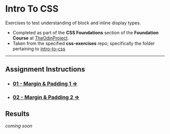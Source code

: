 # Intro To CSS

Exercises to test understanding of block and inline display types.

- Completed as part of the **CSS Foundations** section of the **Foundation Course** at [TheOdinProject](https://www.theodinproject.com).
- Taken from  the specified **css-exercises** repo; specifically the folder pertaining to [intro-to-css](https://github.com/TheOdinProject/css-exercises/tree/main/foundations/block-and-inline)


---

## Assignment Instructions

 - ### [01 - Margin & Padding 1 &rArr;](./block-and-inline/01-margin-and-padding-1/)
 - ### [02 - Margin & Padding 2 &rArr;](./block-and-inline/02-margin-and-padding-2/)

## Results

*coming soon*

<!-- <table>

<tr>
<td width="47%">

### 01 - CSS Methods

</td>
<td width="6%"></td>
<td width="47%"></td>
</tr>

<tr>
<td>

#### UNSTYLED

</td>
<td></td>
<td>

#### STYLED

</td>
</tr>

<tr>
<td>

![css methods unstyled](./img/unstyled1.png)

</td>
<td align="center">
<h1>&rArr;</h1>
</td>
<td>

![css methods styled](./img/styled1.png)

</td>
</tr>

<tr>
<td>

### 02 - Class ID Selectors

</td>
<td></td>
<td></td>
</tr>

<tr>
<td>

#### UNSTYLED

</td>
<td></td>
<td>

#### STYLED

</td>
</tr>

<tr>
<td>

![css methods unstyled](./img/unstyled2.png)

</td>
<td align="center">
<h1>&rArr;</h1>
</td>
<td>

![css methods styled](./img/styled2.png)

</td>
</tr>

<tr>
<td>

### 03 - Grouping Selectors

</td>
<td></td>
<td></td>
</tr>

<tr>
<td>

#### UNSTYLED

</td>
<td></td>
<td>

#### STYLED

</td>
</tr>

<tr>
<td>

![grouping selectors unstyled](./img/unstyled3.png)

</td>
<td align="center">
<h1>&rArr;</h1>
</td>
<td>

![grouping selectors styled](./img/styled3.png)

</td>
</tr>

<tr>
<td>

### 04 - Chaining Selectors

</td>
<td></td>
<td></td>
</tr>

<tr>
<td>

#### UNSTYLED

</td>
<td></td>
<td>

#### STYLED

</td>
</tr>

<tr>
<td>

![chaining selectors unstyled](./img/unstyled4.png)

</td>
<td align="center">
<h1>&rArr;</h1>
</td>
<td>

![chaining selectors styled](./img/styled4.png)

</td>
</tr>

<tr>
<td>

### 05 - Descendant Combinator

</td>
<td></td>
<td></td>
</tr>

<tr>
<td>

#### UNSTYLED

</td>
<td></td>
<td>

#### STYLED

</td>
</tr>

<tr>
<td>

![descendant combinator unstyled](./img/unstyled5.png)

</td>
<td align="center">
<h1>&rArr;</h1>
</td>
<td>

![descendant combinator styled](./img/styled5.png)

</td>
</tr>

</table> -->
